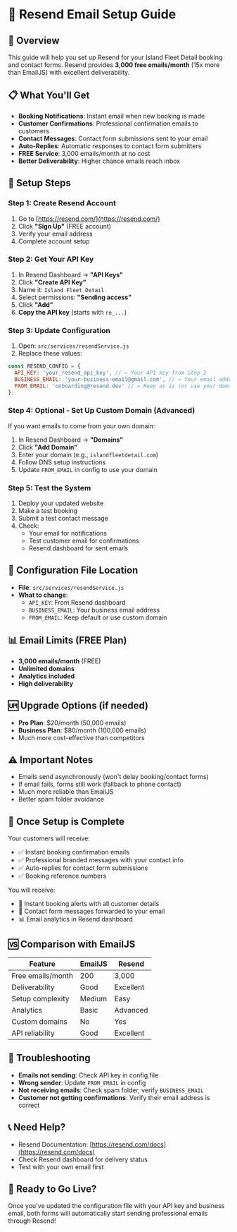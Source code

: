 # 📧 Resend Email Setup Guide

## 🎯 Overview
This guide will help you set up Resend for your Island Fleet Detail booking and contact forms. Resend provides **3,000 free emails/month** (15x more than EmailJS) with excellent deliverability.

## 📋 What You'll Get
- **Booking Notifications**: Instant email when new booking is made
- **Customer Confirmations**: Professional confirmation emails to customers
- **Contact Messages**: Contact form submissions sent to your email
- **Auto-Replies**: Automatic responses to contact form submitters
- **FREE Service**: 3,000 emails/month at no cost
- **Better Deliverability**: Higher chance emails reach inbox

## 🚀 Setup Steps

### Step 1: Create Resend Account
1. Go to [https://resend.com/](https://resend.com/)
2. Click **"Sign Up"** (FREE account)
3. Verify your email address
4. Complete account setup

### Step 2: Get Your API Key
1. In Resend Dashboard → **"API Keys"**
2. Click **"Create API Key"**
3. Name it: `Island Fleet Detail`
4. Select permissions: **"Sending access"**
5. Click **"Add"**
6. **Copy the API key** (starts with `re_...`)

### Step 3: Update Configuration
1. Open: `src/services/resendService.js`
2. Replace these values:
```javascript
const RESEND_CONFIG = {
  API_KEY: 'your_resend_api_key', // ← Your API key from Step 2
  BUSINESS_EMAIL: 'your-business-email@gmail.com', // ← Your email address
  FROM_EMAIL: 'onboarding@resend.dev' // ← Keep as is (or use your domain)
};
```

### Step 4: Optional - Set Up Custom Domain (Advanced)
If you want emails to come from your own domain:
1. In Resend Dashboard → **"Domains"**
2. Click **"Add Domain"**
3. Enter your domain (e.g., `islandfleetdetail.com`)
4. Follow DNS setup instructions
5. Update `FROM_EMAIL` in config to use your domain

### Step 5: Test the System
1. Deploy your updated website
2. Make a test booking
3. Submit a test contact message
4. Check:
   - Your email for notifications
   - Test customer email for confirmations
   - Resend dashboard for sent emails

## 🔧 Configuration File Location
- **File**: `src/services/resendService.js`
- **What to change**:
  - `API_KEY`: From Resend dashboard
  - `BUSINESS_EMAIL`: Your business email address
  - `FROM_EMAIL`: Keep default or use custom domain

## 📊 Email Limits (FREE Plan)
- **3,000 emails/month** (FREE)
- **Unlimited domains**
- **Analytics included**
- **High deliverability**

## 🆙 Upgrade Options (if needed)
- **Pro Plan**: $20/month (50,000 emails)
- **Business Plan**: $80/month (100,000 emails)
- Much more cost-effective than competitors

## ⚠️ Important Notes
- Emails send asynchronously (won't delay booking/contact forms)
- If email fails, forms still work (fallback to phone contact)
- Much more reliable than EmailJS
- Better spam folder avoidance

## 🎉 Once Setup is Complete
Your customers will receive:
- ✅ Instant booking confirmation emails
- ✅ Professional branded messages with your contact info
- ✅ Auto-replies for contact form submissions
- ✅ Booking reference numbers

You will receive:
- 🔔 Instant booking alerts with all customer details
- 📧 Contact form messages forwarded to your email
- 📊 Email analytics in Resend dashboard

## 🆚 Comparison with EmailJS
| Feature | EmailJS | Resend |
|---------|---------|---------|
| Free emails/month | 200 | 3,000 |
| Deliverability | Good | Excellent |
| Setup complexity | Medium | Easy |
| Analytics | Basic | Advanced |
| Custom domains | No | Yes |
| API reliability | Good | Excellent |

## 🐛 Troubleshooting
- **Emails not sending**: Check API key in config file
- **Wrong sender**: Update `FROM_EMAIL` in config
- **Not receiving emails**: Check spam folder, verify `BUSINESS_EMAIL`
- **Customer not getting confirmations**: Verify their email address is correct

## 📞 Need Help?
- Resend Documentation: [https://resend.com/docs](https://resend.com/docs)
- Check Resend dashboard for delivery status
- Test with your own email first

## 🚀 Ready to Go Live?
Once you've updated the configuration file with your API key and business email, both forms will automatically start sending professional emails through Resend!